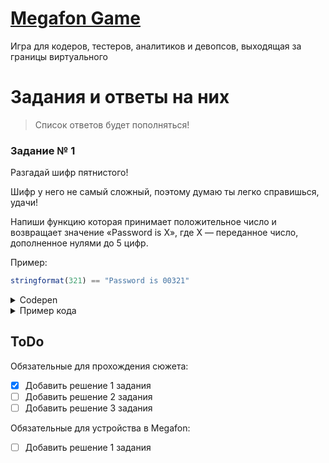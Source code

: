 # [Megafon Game](https://megafon.geecko.ru)

Игра для кодеров, тестеров, аналитиков и девопсов, выходящая за границы виртуального

# Задания и ответы на них

> Список ответов будет пополняться!

### Задание № 1

Разгадай шифр пятнистого!

Шифр у него не самый сложный, поэтому думаю ты легко справишься, удачи!

Напиши функцию которая принимает положительное число и возвращает значение «Password is X», где X — переданное число, дополненное нулями до 5 цифр.

Пример:
```js
stringformat(321) == "Password is 00321"
```

<details>
  <summary>Codepen</summary>
  
  [Megafon Game #1](https://codepen.io/newbornfrontender/pen/GRozmOP)
</details>

<details>
  <summary>Пример кода</summary>
  
```js
const text = (n) => `Password is ${n}`;

const stringFormat = (n) => {
  if (String(n).length >= 5) return text(n);
  return text(`0000${n}`.slice(-5));
};
```
</details>

## ToDo

Обязательные для прохождения сюжета:

- [x] Добавить решение 1 задания
- [ ] Добавить решение 2 задания
- [ ] Добавить решение 3 задания

Обязательные для устройства в Megafon:

- [ ] Добавить решение 1 задания
